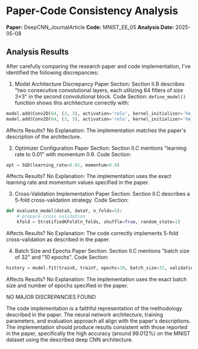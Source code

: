 # Paper-Code Consistency Analysis

**Paper:** DeepCNN_JournalArticle
**Code:** MNIST_EE_05
**Analysis Date:** 2025-05-08

## Analysis Results

After carefully comparing the research paper and code implementation, I've identified the following discrepancies:

1. Model Architecture Discrepancy
Paper Section: Section II.B describes "two consecutive convolutional layers, each utilizing 64 filters of size 3×3" in the second convolutional block.
Code Section: `define_model()` function shows this architecture correctly with:
```python
model.add(Conv2D(64, (3, 3), activation='relu', kernel_initializer='he_uniform'))
model.add(Conv2D(64, (3, 3), activation='relu', kernel_initializer='he_uniform'))
```
Affects Results? No
Explanation: The implementation matches the paper's description of the architecture.

2. Optimizer Configuration
Paper Section: Section II.C mentions "learning rate to 0.01" with momentum 0.9.
Code Section: 
```python
opt = SGD(learning_rate=0.01, momentum=0.9)
```
Affects Results? No
Explanation: The implementation uses the exact learning rate and momentum values specified in the paper.

3. Cross-Validation Implementation
Paper Section: Section II.C describes a 5-fold cross-validation strategy.
Code Section:
```python
def evaluate_model(dataX, dataY, n_folds=5):
    # prepare cross validation
    kfold = StratifiedKFold(n_folds, shuffle=True, random_state=1)
```
Affects Results? No
Explanation: The code correctly implements 5-fold cross-validation as described in the paper.

4. Batch Size and Epochs
Paper Section: Section II.C mentions "batch size of 32" and "10 epochs".
Code Section:
```python
history = model.fit(trainX, trainY, epochs=10, batch_size=32, validation_data=(testX, testY), verbose=0)
```
Affects Results? No
Explanation: The implementation uses the exact batch size and number of epochs specified in the paper.

NO MAJOR DISCREPANCIES FOUND

The code implementation is a faithful representation of the methodology described in the paper. The neural network architecture, training parameters, and evaluation approach all align with the paper's descriptions. The implementation should produce results consistent with those reported in the paper, specifically the high accuracy (around 99.012%) on the MNIST dataset using the described deep CNN architecture.